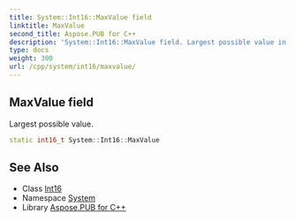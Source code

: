 ```yaml
---
title: System::Int16::MaxValue field
linktitle: MaxValue
second_title: Aspose.PUB for C++
description: 'System::Int16::MaxValue field. Largest possible value in C++.'
type: docs
weight: 300
url: /cpp/system/int16/maxvalue/
---
```

## MaxValue field


Largest possible value.

```cpp
static int16_t System::Int16::MaxValue
```

## See Also

* Class [Int16](../)
* Namespace [System](../../)
* Library [Aspose.PUB for C++](../../../)
